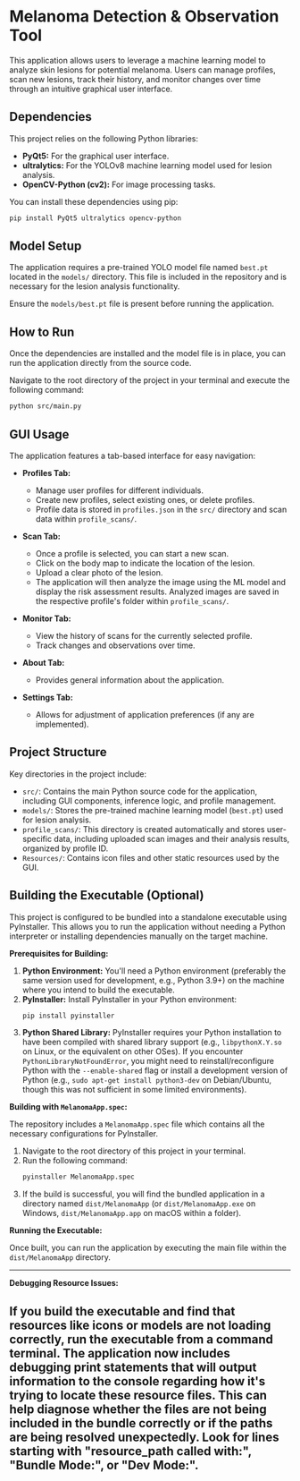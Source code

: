 # Melanoma Detection & Observation Tool

This application allows users to leverage a machine learning model to analyze skin lesions for potential melanoma. Users can manage profiles, scan new lesions, track their history, and monitor changes over time through an intuitive graphical user interface.

## Dependencies

This project relies on the following Python libraries:

- **PyQt5:** For the graphical user interface.
- **ultralytics:** For the YOLOv8 machine learning model used for lesion analysis.
- **OpenCV-Python (cv2):** For image processing tasks.

You can install these dependencies using pip:

```bash
pip install PyQt5 ultralytics opencv-python
```

## Model Setup

The application requires a pre-trained YOLO model file named `best.pt` located in the `models/` directory. This file is included in the repository and is necessary for the lesion analysis functionality.

Ensure the `models/best.pt` file is present before running the application.

## How to Run

Once the dependencies are installed and the model file is in place, you can run the application directly from the source code.

Navigate to the root directory of the project in your terminal and execute the following command:

```bash
python src/main.py
```

## GUI Usage

The application features a tab-based interface for easy navigation:

- **Profiles Tab:**
  - Manage user profiles for different individuals.
  - Create new profiles, select existing ones, or delete profiles.
  - Profile data is stored in `profiles.json` in the `src/` directory and scan data within `profile_scans/`.

- **Scan Tab:**
  - Once a profile is selected, you can start a new scan.
  - Click on the body map to indicate the location of the lesion.
  - Upload a clear photo of the lesion.
  - The application will then analyze the image using the ML model and display the risk assessment results. Analyzed images are saved in the respective profile's folder within `profile_scans/`.

- **Monitor Tab:**
  - View the history of scans for the currently selected profile.
  - Track changes and observations over time.

- **About Tab:**
  - Provides general information about the application.

- **Settings Tab:**
  - Allows for adjustment of application preferences (if any are implemented).

## Project Structure

Key directories in the project include:

- `src/`: Contains the main Python source code for the application, including GUI components, inference logic, and profile management.
- `models/`: Stores the pre-trained machine learning model (`best.pt`) used for lesion analysis.
- `profile_scans/`: This directory is created automatically and stores user-specific data, including uploaded scan images and their analysis results, organized by profile ID.
- `Resources/`: Contains icon files and other static resources used by the GUI.

## Building the Executable (Optional)

This project is configured to be bundled into a standalone executable using PyInstaller. This allows you to run the application without needing a Python interpreter or installing dependencies manually on the target machine.

**Prerequisites for Building:**

1.  **Python Environment:** You'll need a Python environment (preferably the same version used for development, e.g., Python 3.9+) on the machine where you intend to build the executable.
2.  **PyInstaller:** Install PyInstaller in your Python environment:
    ```bash
    pip install pyinstaller
    ```
3.  **Python Shared Library:** PyInstaller requires your Python installation to have been compiled with shared library support (e.g., `libpythonX.Y.so` on Linux, or the equivalent on other OSes). If you encounter `PythonLibraryNotFoundError`, you might need to reinstall/reconfigure Python with the `--enable-shared` flag or install a development version of Python (e.g., `sudo apt-get install python3-dev` on Debian/Ubuntu, though this was not sufficient in some limited environments).

**Building with `MelanomaApp.spec`:**

The repository includes a `MelanomaApp.spec` file which contains all the necessary configurations for PyInstaller.

1.  Navigate to the root directory of this project in your terminal.
2.  Run the following command:
    ```bash
    pyinstaller MelanomaApp.spec
    ```
3.  If the build is successful, you will find the bundled application in a directory named `dist/MelanomaApp` (or `dist/MelanomaApp.exe` on Windows, `dist/MelanomaApp.app` on macOS within a folder).

**Running the Executable:**

Once built, you can run the application by executing the main file within the `dist/MelanomaApp` directory.

---
**Debugging Resource Issues:**

If you build the executable and find that resources like icons or models are not loading correctly, run the executable from a command terminal. The application now includes debugging print statements that will output information to the console regarding how it's trying to locate these resource files. This can help diagnose whether the files are not being included in the bundle correctly or if the paths are being resolved unexpectedly. Look for lines starting with "resource_path called with:", "Bundle Mode:", or "Dev Mode:".
---
